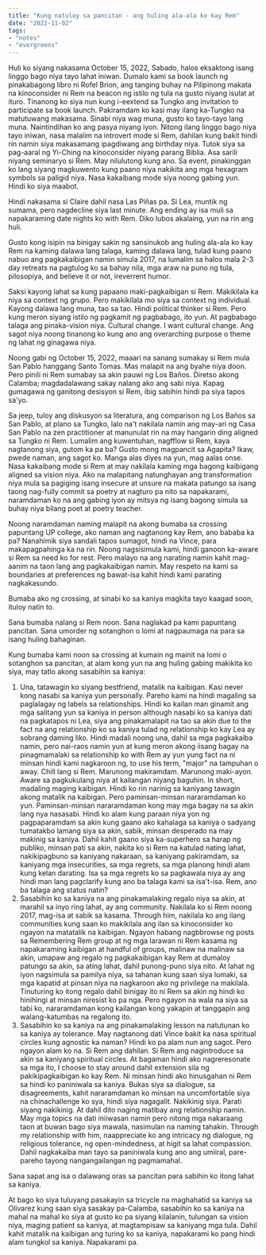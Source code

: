 ```yaml
---
title: "Kung natuloy sa pancitan - ang huling ala-ala ko kay Rem"
date: "2022-11-02"
tags:
- "notes"
- "evergreens"
---
```


Huli ko siyang nakasama October 15, 2022, Sabado, halos eksaktong isang linggo bago niya tayo lahat iniwan. Dumalo kami sa book launch ng pinakabagong libro ni Rofel Brion, ang tanging buhay na Pilipinong makata na kinoconsider ni Rem na beacon ng istilo ng tula na gusto niyang isulat at ituro. Tinanong ko siya nun kung i-eextend sa Tungko ang invitation to participate sa book launch. Pakiramdam ko kasi may ilang ka-Tungko na matutuwang makasama. Sinabi niya wag muna, gusto ko tayo-tayo lang muna. Naintindihan ko ang pasya niyang iyon. Nitong ilang linggo bago niya tayo iniwan, nasa malalim na introvert mode si Rem, dahilan kung bakit hindi rin namin siya makasamang ipagdiwang ang birthday niya. Tutok siya sa pag-aaral ng Yi-Ching na kinoconsider niyang parang Biblia. Asa sarili niyang seminaryo si Rem. May nilulutong kung ano. Sa event, pinakinggan ko lang siyang magkuwento kung paano niya nakikita ang mga hexagram symbols sa paligid niya. Nasa kakaibang mode siya noong gabing yun. Hindi ko siya maabot.

Hindi nakasama si Claire dahil nasa Las Piñas pa. Si Lea, muntik ng sumama, pero nagdecline siya last minute. Ang ending ay isa muli sa napakaraming date nights ko with Rem. Diko lubos akalaing, yun na rin ang huli.

Gusto kong isipin na binigay sakin ng sansinukob ang huling ala-ala ko kay Rem na kaming dalawa lang talaga, kaming dalawa lang, tulad kung paano nabuo ang pagkakaibigan namin simula 2017, na lumalim sa halos mala 2-3 day retreats na pagtulog ko sa bahay nila, mga araw na puno ng tula, pilosopiya, and believe it or not, ireverrent humor.

Saksi kayong lahat sa kung papaano maki-pagkaibigan si Rem. Makikilala ka niya sa context ng grupo. Pero makikilala mo siya sa context ng individual. Kayong dalawa lang muna, tao sa tao. Hindi political thinker si Rem. Pero kung meron siyang istilo ng pagkamit ng pagbabago, ito yun. At pagbabago talaga ang pinaka-vision niya. Cultural change. I want cultural change. Ang sagot niya noong tinanong ko kung ano ang overarching purpose o theme ng lahat ng ginagawa niya.

Noong gabi ng October 15, 2022, maaari na sanang sumakay si Rem mula San Pablo hanggang Santo Tomas. Mas malapit na ang byahe niya doon. Pero pinili ni Rem sumabay sa akin pauwi ng Los Baños. Diretso akong Calamba; magdadalawang sakay nalang ako ang sabi niya. Kapag gumagawa ng ganitong desisyon si Rem, ibig sabihin hindi pa siya tapos sa'yo.

Sa jeep, tuloy ang diskusyon sa literatura, ang comparison ng Los Baños sa San Pablo, at plano sa Tungko, lalo na't nakilala namin ang may-ari ng Casa San Pablo na zen practitioner at manunulat rin na may hangarin ding aligned sa Tungko ni Rem. Lumalim ang kuwentuhan, nagfflow si Rem, kaya nagtanong siya, gutom ka pa ba? Gusto mong magpancit sa Agapita? Ikaw, pwede naman, ang sagot ko. Manga alas diyes na yun, mag aalas onse. Nasa kakaibang mode si Rem at may nakilala kaming mga bagong kaibigang aligned sa vision niya. Ako na malapitang natunghayan ang transformation niya mula sa pagiging isang insecure at unsure na makata patungo sa isang taong nag-fully commit sa poetry at nagturo pa nito sa napakarami, naramdaman ko na ang gabing iyon ay mitsya ng isang bagong simula sa buhay niya bilang poet at poetry teacher.

Noong naramdaman naming malapit na akong bumaba sa crossing papuntang UP college, ako naman ang nagtanong kay Rem, ano bababa ka pa? Nanahimik siya sandali tapos sumagot, hindi na Vince, para makapagpahinga ka na rin. Noong nagsisimula kami, hindi ganoon ka-aware si Rem sa need ko for rest. Pero malayo na ang narating namin kahit mag-aanim na taon lang ang pagkakaibigan namin. May respeto na kami sa boundaries at preferences ng bawat-isa kahit hindi kami parating nagkakasundo.

Bumaba ako ng crossing, at sinabi ko sa kaniya magkita tayo kaagad soon, ituloy natin to.

Sana bumaba nalang si Rem noon. Sana naglakad pa kami papuntang pancitan. Sana umorder ng sotanghon o lomi at nagpaumaga na para sa isang huling bahaginan.

Kung bumaba kami noon sa crossing at kumain ng mainit na lomi o sotanghon sa pancitan, at alam kong yun na ang huling gabing makikita ko siya, may tatlo akong sasabihin sa kaniya:

1. Una, tatawagin ko siyang bestfriend, matalik na kaibigan. Kasi never kong nasabi sa kaniya yun personally. Pareho kami na hindi magaling sa paglalagay ng labels sa relationships. Hindi ko kailan man ginamit ang mga salitang yun sa kaniya in person although nasabi ko sa kaniya dati na pagkatapos ni Lea, siya ang pinakamalapit na tao sa akin due to the fact na ang relationship ko sa kaniya tulad ng relationship ko kay Lea ay sobrang daming liko. Hindi madali noong una, dahil sa mga pagkakaiba namin, pero nai-raos namin yun at kung meron akong iisang bagay na pinagmamalaki sa relationship ko with Rem ay yun yung fact na ni minsan hindi kami nagkaroon ng, to use his term, "major" na tampuhan o away. Chill lang si Rem. Marunong makiramdam. Marunong maki-ayon. Aware sa pagkukulang niya at kailangan niyang baguhin. In short, madaling maging kaibigan. Hindi ko rin narinig sa kaniyang tawagin akong matalik na kaibigan. Pero paminsan-minsan nararamdaman ko yun. Paminsan-minsan nararamdaman kong may mga bagay na sa akin lang nya nasasabi. Hindi ko alam kung paraan niya yon ng pagpaparamdam sa akin kung gaano ako kahalaga sa kaniya o sadyang tumatakbo lamang siya sa akin, sabik, minsan desperado na may makinig sa kaniya. Dahil kahit gaano siya ka-superhero sa harap ng publiko, minsan pati sa akin, nakita ko si Rem na katulad nating lahat, nakikipagbuno sa kaniyang nakaraan, sa kaniyang pakiramdam, sa kaniyang mga insecurities, sa mga regrets, sa mga planong hindi alam kung kelan darating. Isa sa mga regrets ko sa pagkawala niya ay ang hindi man lang pagclarify kung ano ba talaga kami sa isa't-isa. Rem, ano ba talaga ang status natin?
2. Sasabihin ko sa kaniya na ang pinakamalaking regalo niya sa akin, at marahil sa inyo ring lahat, ay ang community. Nakilala ko si Rem noong 2017, mag-isa at sabik sa kasama. Through him, nakilala ko ang ilang communities kung saan ko makikilala ang ilan sa kinoconsider ko ngayon na matatalik na kaibigan. Ngayon habang nagbbrowse ng posts sa Remembering Rem group at ng mga larawan ni Rem kasama ng napakaraming kaibigan at handful of groups, malinaw na malinaw sa akin, umapaw ang regalo ng pagkakaibigan kay Rem at dumaloy patungo sa akin, sa ating lahat, dahil punong-puno siya nito. At lahat ng iyon nagsimula sa pamilya niya, sa tahanan kung saan siya lumaki, sa mga kapatid at pinsan niya na nagkaroon ako ng privilege na makilala. Tinuturing ko itong regalo dahil binigay ito ni Rem sa akin ng hindi ko hinihingi at minsan niresist ko pa nga. Pero ngayon na wala na siya sa tabi ko, nararamdaman kong kailangan kong yakapin at tanggapin ang walang-katumbas na regalong ito.
3. Sasabihin ko sa kaniya na ang pinakamalaking lesson na natutunan ko sa kaniya ay tolerance. May nagtanong dati Vince bakit ka nasa spiritual circles kung agnostic ka naman? Hindi ko pa alam nun ang sagot. Pero ngayon alam ko na. Si Rem ang dahilan. Si Rem ang nagintroduce sa akin sa kaniyang spiritual circles. At bagaman hindi ako nagreresonate sa mga ito, I choose to stay around dahil extension sila ng pakikipagkaibigan ko kay Rem. Ni minsan hindi ako hinusgahan ni Rem sa hindi ko paniniwala sa kaniya. Bukas siya sa dialogue, sa disagreements, kahit nararamdaman ko minsan na uncomfortable siya na chinachallenge ko sya, hindi siya nagagalit. Nakikinig siya. Parati siyang nakikinig. At dahil dito naging matibay ang relationship namin. May mga topics na dati iniiwasan namin pero nitong mga nakaraang taon at buwan bago siya mawala, nasimulan na naming tahakin. Through my relationship with him, naappreciate ko ang intricacy ng dialogue, ng religious tolerance, ng open-mindedness, at higit sa lahat compassion. Dahil nagkakaiba man tayo sa paniniwala kung ano ang umiiral, pare-pareho tayong nangangailangan ng pagmamahal.

Sana sapat ang isa o dalawang oras sa pancitan para sabihin ko itong lahat sa kaniya.

At bago ko siya tuluyang pasakayin sa tricycle na maghahatid sa kaniya sa Olivarez kung saan siya sasakay pa-Calamba, sasabihin ko sa kaniya na mahal na mahal ko siya at gusto ko pa siyang kilalanin, tulungan sa vision niya, maging patient sa kaniya, at magtampisaw sa kaniyang mga tula. Dahil kahit matalik na kaibigan ang turing ko sa kaniya, napakarami ko pang hindi alam tungkol sa kaniya. Napakarami pa.